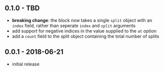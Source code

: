 ## 0.1.0 - TBD

- **breaking change**: the block now takes a single `split` object with an `index`
  field, rather than seperate `index` and `split` arguments
- add support for negative indices in the value supplied to the `at` option
- add a `count` field to the split object containing the total number of splits

## 0.0.1 - 2018-06-21

- initial release
